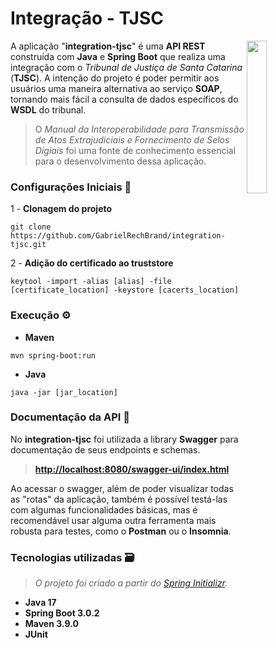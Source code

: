 # Integração - TJSC

<a href="https://www.tjsc.jus.br/"><img align="right" src="https://www.tjsc.jus.br/documents/10181/66389/TJSC-V-Tribunal+de+Justica.png/4f40f8a9-4c23-42a4-95a1-7999cb2d1534?t=1446045086727" width=25%></a>

A aplicação "**integration-tjsc**" é uma **API REST** construída com **Java** e **Spring Boot** que realiza uma integração com o
_Tribunal de Justiça de Santa Catarina_ (**TJSC**). A intenção do projeto é poder permitir aos usuários uma maneira alternativa ao serviço **SOAP**, tornando mais fácil a consulta de dados específicos do **WSDL** do tribunal.

>O _Manual da Interoperabilidade para Transmissão de Atos Extrajudiciais e Fornecimento de Selos Digiais_ foi uma fonte de conhecimento essencial para o desenvolvimento dessa aplicação.

### Configurações Iniciais 🔧

1 - **Clonagem do projeto**


```properties
git clone https://github.com/GabrielRechBrand/integration-tjsc.git
```

2 - **Adição do certificado ao truststore**

```properties
keytool -import -alias [alias] -file [certificate_location] -keystore [cacerts_location]
```

### Execução ⚙️

- **Maven**
```properties
mvn spring-boot:run
```
- **Java**
```properties
java -jar [jar_location]
```
### Documentação da API 📃

No **integration-tjsc** foi utilizada a library **Swagger** para documentação de seus endpoints e schemas.


> **<a href="">http://localhost:8080/swagger-ui/index.html</a>**

Ao acessar o swagger, além de poder visualizar todas as "rotas" da aplicação, também é possível testá-las com algumas funcionalidades básicas, mas é recomendável usar alguma outra ferramenta mais robusta para testes, como o **Postman** ou o **Insomnia**.

### Tecnologias utilizadas 🗃️
>_O projeto foi criado a partir do <a href="https://start.spring.io/">Spring Initializr</a>._


- **Java 17**
- **Spring Boot 3.0.2**
- **Maven 3.9.0**
- **JUnit**